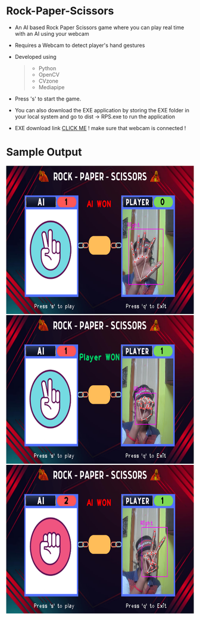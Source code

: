 # Rock-Paper-Scissors

- An AI based Rock Paper Scissors game where you can play real time with an AI using your webcam

- Requires a Webcam to detect player's hand gestures 

- Developed using 
  >- Python
  >- OpenCV
  >- CVzone
  >- Mediapipe
  
- Press 's' to start the game.

- You can also download the EXE application by storing the EXE folder in your local system and go to dist -> RPS.exe to run the application
 
- EXE download link [CLICK ME]("https://www.mediafire.com/file/8fmshta9hai3mmd/Rock-Paper-Scissors.rar/file")
  ! make sure that webcam is connected !

# Sample Output

<p align = "center">
  <img src = "https://github.com/0EnIgma1/Rock-Paper-Scissors/blob/master/demo.PNG" height = 400>
  <img src = "https://github.com/0EnIgma1/Rock-Paper-Scissors/blob/master/demo2.PNG" height = 400>
  <img src = "https://github.com/0EnIgma1/Rock-Paper-Scissors/blob/master/demo3.PNG" height = 400>
  </p>
